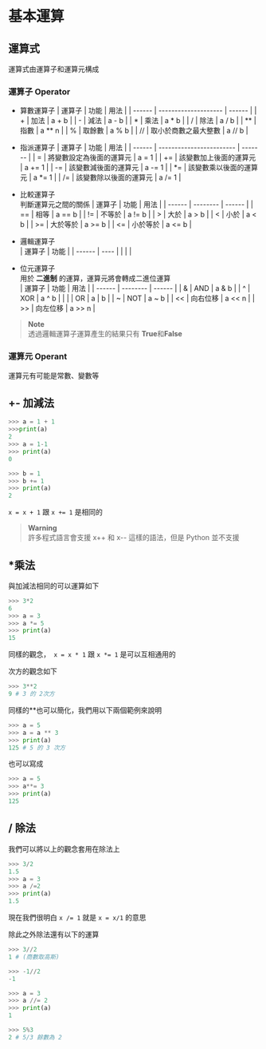# 基本運算
## 運算式
運算式由運算子和運算元構成
### 運算子 Operator
* 算數運算子
    | 運算子 | 功能                 | 用法   |
    | ------ | -------------------- | ------ |
    | +      | 加法                 | a + b  |
    | -      | 減法                 | a - b  |
    | *      | 乘法                 | a * b  |
    | /      | 除法                 | a / b  |
    | **     | 指數                 | a ** n |
    | %      | 取餘數               | a % b  |
    | //     | 取小於商數之最大整數 | a // b |

* 指派運算子
    | 運算子 | 功能                     | 用法    |
    | ------ | ------------------------ | ------- |
    | =      | 將變數設定為後面的運算元 | a = 1   |
    | +=     | 該變數加上後面的運算元   | a += 1  |
    | -=     | 該變數減後面的運算元     | a -= 1  |
    | \*=    | 該變數乘以後面的運算元   | a \*= 1 |
    | /=     | 該變數除以後面的運算元   | a /= 1  |

* 比較運算子  
  判斷運算元之間的關係
    | 運算子 | 功能     | 用法   |
    | ------ | -------- | ------ |
    | ==     | 相等     | a == b |
    | !=     | 不等於   | a != b |
    | >      | 大於     | a > b  |
    | <      | 小於     | a < b  |
    | >=     | 大於等於 | a >= b |
    | <=     | 小於等於 | a <= b |

* 邏輯運算子  
    | 運算子 | 功能 |
    | ------ | ---- |
    |        |      |

* 位元運算子  
  用於 **二進制** 的運算，運算元將會轉成二進位運算  
    | 運算子 | 功能     | 用法   |
    | ------ | -------- | ------ |
    | &      | AND      | a & b  |
    | ^      | XOR      | a ^ b  |
    | \|     | OR       | a \| b |
    | ~      | NOT      | a ~ b  |
    | <<     | 向右位移 | a << n |
    | >>     | 向左位移 | a >> n |

> **Note**  
> 透過邏輯運算子運算產生的結果只有  **True**和**False**

### 運算元 Operant
運算元有可能是常數、變數等

## +- 加減法
```python
>>> a = 1 + 1
>>>print(a)
2
>>> a = 1-1
>>> print(a)
0

>>> b = 1
>>> b += 1
>>> print(a)
2
```
``` x = x + 1 ``` 跟 ``` x += 1 ``` 是相同的
> **Warning**  
> 許多程式語言會支援 x++ 和 x-- 這樣的語法，但是 Python 並不支援

## *乘法
與加減法相同的可以運算如下
```python
>>> 3*2
6
>>> a = 3
>>> a *= 5
>>> print(a)
15
```
同樣的觀念，``` x = x * 1``` 跟 ``` x *= 1 ``` 是可以互相通用的

次方的觀念如下
```python
>>> 3**2
9 # 3 的 2次方
```
同樣的**也可以簡化，我們用以下兩個範例來說明
```python
>>> a = 5
>>> a = a ** 3
>>> print(a)
125 # 5 的 3 次方
```
也可以寫成
```python
>>> a = 5
>>> a**= 3
>>> print(a)
125
```

## / 除法
我們可以將以上的觀念套用在除法上
```python
>>> 3/2 
1.5
>>> a = 3
>>> a /=2
>>> print(a)
1.5
```
現在我們很明白 ``` x /= 1 ``` 就是 ``` x = x/1 ``` 的意思

除此之外除法還有以下的運算
```python
>>> 3//2
1 # (商數取高斯)

>>> -1//2 
-1

>>> a = 3
>>> a //= 2
>>> print(a)
1

>>> 5%3
2 # 5/3 餘數為 2
```
